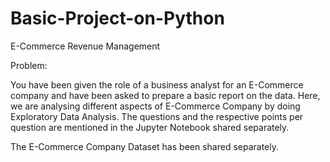 # Basic-Project-on-Python
E-Commerce Revenue Management

Problem:

You have been given the role of a business analyst for an E-Commerce company and have been asked to prepare a basic report on the data. Here, we are analysing different aspects of E-Commerce Company by doing Exploratory Data Analysis. The questions and the respective points per question are mentioned in the Jupyter Notebook shared separately.

The E-Commerce Company Dataset has been shared separately.

